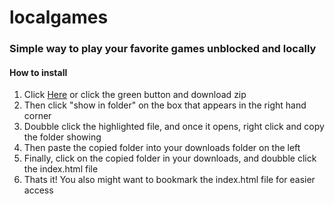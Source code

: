 # localgames
### Simple way to play your favorite games unblocked and locally





#### How to install

1. Click [Here](https://github.com/marchyeler/localgames/archive/refs/heads/master.zip) or click the green button and download zip
2. Then click "show in folder" on the box that appears in the right hand corner 
3. Doubble click the highlighted file, and once it opens, right click and copy the folder showing
4. Then paste the copied folder into your downloads folder on the left 
5. Finally, click on the copied folder in your downloads, and doubble click the index.html file
6. Thats it! You also might want to bookmark the index.html file for easier access
